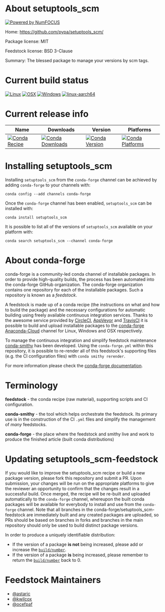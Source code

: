 About setuptools_scm
====================

[![Powered by NumFOCUS](https://img.shields.io/badge/powered%20by-NumFOCUS-orange.svg?style=flat&colorA=E1523D&colorB=007D8A)](http://numfocus.org)

Home: https://github.com/pypa/setuptools_scm/

Package license: MIT

Feedstock license: BSD 3-Clause

Summary: The blessed package to manage your versions by scm tags.



Current build status
====================

[![Linux](https://img.shields.io/circleci/project/github/conda-forge/setuptools_scm-feedstock/master.svg?label=Linux)](https://circleci.com/gh/conda-forge/setuptools_scm-feedstock)
[![OSX](https://img.shields.io/travis/conda-forge/setuptools_scm-feedstock/master.svg?label=macOS)](https://travis-ci.org/conda-forge/setuptools_scm-feedstock)
[![Windows](https://img.shields.io/appveyor/ci/conda-forge/setuptools-scm-feedstock/master.svg?label=Windows)](https://ci.appveyor.com/project/conda-forge/setuptools-scm-feedstock/branch/master)
[![linux-aarch64](https://img.shields.io/shippable/5c32977d4e246e0700cece4e/aarch64.svg?label=linux-aarch64)](https://app.shippable.com/github/Archiconda/setuptools_scm-feedstock)

Current release info
====================

| Name | Downloads | Version | Platforms |
| --- | --- | --- | --- |
| [![Conda Recipe](https://img.shields.io/badge/recipe-setuptools_scm-green.svg)](https://anaconda.org/conda-forge/setuptools_scm) | [![Conda Downloads](https://img.shields.io/conda/dn/conda-forge/setuptools_scm.svg)](https://anaconda.org/conda-forge/setuptools_scm) | [![Conda Version](https://img.shields.io/conda/vn/conda-forge/setuptools_scm.svg)](https://anaconda.org/conda-forge/setuptools_scm) | [![Conda Platforms](https://img.shields.io/conda/pn/conda-forge/setuptools_scm.svg)](https://anaconda.org/conda-forge/setuptools_scm) |

Installing setuptools_scm
=========================

Installing `setuptools_scm` from the `conda-forge` channel can be achieved by adding `conda-forge` to your channels with:

```
conda config --add channels conda-forge
```

Once the `conda-forge` channel has been enabled, `setuptools_scm` can be installed with:

```
conda install setuptools_scm
```

It is possible to list all of the versions of `setuptools_scm` available on your platform with:

```
conda search setuptools_scm --channel conda-forge
```


About conda-forge
=================

conda-forge is a community-led conda channel of installable packages.
In order to provide high-quality builds, the process has been automated into the
conda-forge GitHub organization. The conda-forge organization contains one repository
for each of the installable packages. Such a repository is known as a *feedstock*.

A feedstock is made up of a conda recipe (the instructions on what and how to build
the package) and the necessary configurations for automatic building using freely
available continuous integration services. Thanks to the awesome service provided by
[CircleCI](https://circleci.com/), [AppVeyor](https://www.appveyor.com/)
and [TravisCI](https://travis-ci.org/) it is possible to build and upload installable
packages to the [conda-forge](https://anaconda.org/conda-forge)
[Anaconda-Cloud](https://anaconda.org/) channel for Linux, Windows and OSX respectively.

To manage the continuous integration and simplify feedstock maintenance
[conda-smithy](https://github.com/conda-forge/conda-smithy) has been developed.
Using the ``conda-forge.yml`` within this repository, it is possible to re-render all of
this feedstock's supporting files (e.g. the CI configuration files) with ``conda smithy rerender``.

For more information please check the [conda-forge documentation](https://conda-forge.org/docs/).

Terminology
===========

**feedstock** - the conda recipe (raw material), supporting scripts and CI configuration.

**conda-smithy** - the tool which helps orchestrate the feedstock.
                   Its primary use is in the construction of the CI ``.yml`` files
                   and simplify the management of *many* feedstocks.

**conda-forge** - the place where the feedstock and smithy live and work to
                  produce the finished article (built conda distributions)


Updating setuptools_scm-feedstock
=================================

If you would like to improve the setuptools_scm recipe or build a new
package version, please fork this repository and submit a PR. Upon submission,
your changes will be run on the appropriate platforms to give the reviewer an
opportunity to confirm that the changes result in a successful build. Once
merged, the recipe will be re-built and uploaded automatically to the
`conda-forge` channel, whereupon the built conda packages will be available for
everybody to install and use from the `conda-forge` channel.
Note that all branches in the conda-forge/setuptools_scm-feedstock are
immediately built and any created packages are uploaded, so PRs should be based
on branches in forks and branches in the main repository should only be used to
build distinct package versions.

In order to produce a uniquely identifiable distribution:
 * If the version of a package **is not** being increased, please add or increase
   the [``build/number``](https://conda.io/docs/user-guide/tasks/build-packages/define-metadata.html#build-number-and-string).
 * If the version of a package **is** being increased, please remember to return
   the [``build/number``](https://conda.io/docs/user-guide/tasks/build-packages/define-metadata.html#build-number-and-string)
   back to 0.

Feedstock Maintainers
=====================

* [@astaric](https://github.com/astaric/)
* [@kwilcox](https://github.com/kwilcox/)
* [@ocefpaf](https://github.com/ocefpaf/)


